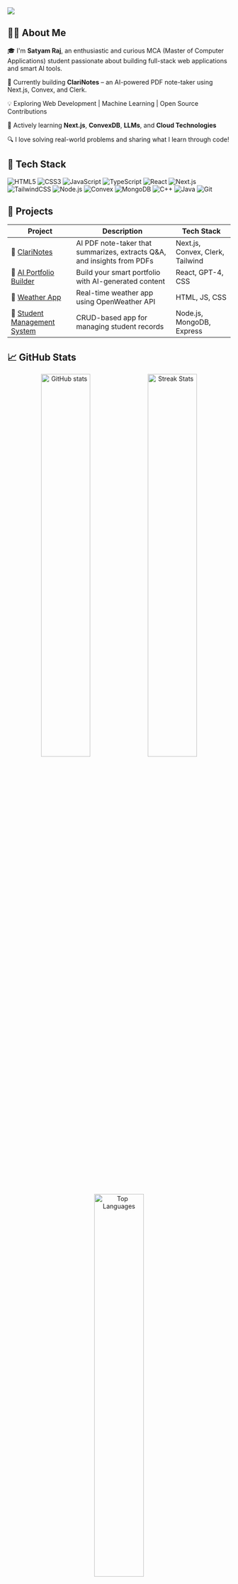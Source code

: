 <!-- Banner -->
<img src="https://capsule-render.vercel.app/api?type=waving&color=0:6366f1,100:8b5cf6&height=250&section=header&text=Hey%20there!%20I'm%20Satyam%20Raj%20👋&fontSize=40&fontColor=ffffff&animation=fadeIn" />

<!-- About Me -->
## 🙋‍♂️ About Me

🎓 I'm **Satyam Raj**, an enthusiastic and curious MCA (Master of Computer Applications) student passionate about building full-stack web applications and smart AI tools.

🚀 Currently building **ClariNotes** – an AI-powered PDF note-taker using Next.js, Convex, and Clerk.

💡 Exploring Web Development | Machine Learning | Open Source Contributions

🌱 Actively learning **Next.js**, **ConvexDB**, **LLMs**, and **Cloud Technologies**

🔍 I love solving real-world problems and sharing what I learn through code!

<!-- Tech Stack -->
## 🧰 Tech Stack

![HTML5](https://img.shields.io/badge/-HTML5-E34F26?style=for-the-badge&logo=html5&logoColor=fff)
![CSS3](https://img.shields.io/badge/-CSS3-1572B6?style=for-the-badge&logo=css3)
![JavaScript](https://img.shields.io/badge/-JavaScript-black?style=for-the-badge&logo=javascript)
![TypeScript](https://img.shields.io/badge/-TypeScript-3178C6?style=for-the-badge&logo=typescript)
![React](https://img.shields.io/badge/-React-black?style=for-the-badge&logo=react)
![Next.js](https://img.shields.io/badge/-Next.js-black?style=for-the-badge&logo=next.js)
![TailwindCSS](https://img.shields.io/badge/-TailwindCSS-38bdf8?style=for-the-badge&logo=tailwindcss)
![Node.js](https://img.shields.io/badge/-Node.js-339933?style=for-the-badge&logo=node.js)
![Convex](https://img.shields.io/badge/-Convex-000000?style=for-the-badge)
![MongoDB](https://img.shields.io/badge/-MongoDB-47A248?style=for-the-badge&logo=mongodb)
![C++](https://img.shields.io/badge/-C++-00599C?style=for-the-badge&logo=c%2B%2B&logoColor=white)
![Java](https://img.shields.io/badge/-Java-007396?style=for-the-badge&logo=java&logoColor=white)
![Git](https://img.shields.io/badge/-Git-F05032?style=for-the-badge&logo=git)

<!-- Projects -->
## 💼 Projects

| Project | Description | Tech Stack |
|--------|-------------|------------|
| 🔹 [ClariNotes](https://github.com/Sandy3559/ClariNotes) | AI PDF note-taker that summarizes, extracts Q&A, and insights from PDFs | Next.js, Convex, Clerk, Tailwind |
| 🔹 [AI Portfolio Builder](#) | Build your smart portfolio with AI-generated content | React, GPT-4, CSS |
| 🔹 [Weather App](#) | Real-time weather app using OpenWeather API | HTML, JS, CSS |
| 🔹 [Student Management System](#) | CRUD-based app for managing student records | Node.js, MongoDB, Express |

<!-- GitHub Stats -->
## 📈 GitHub Stats

<p align="center">
  <img src="https://github-readme-stats.vercel.app/api?username=Sandy3559&show_icons=true&theme=radical" alt="GitHub stats" width="47%" />
  <img src="https://github-readme-streak-stats.herokuapp.com/?user=Sandy3559&theme=radical" alt="Streak Stats" width="47%"/>
</p>

<!-- Top Languages -->
<p align="center">
  <img src="https://github-readme-stats.vercel.app/api/top-langs/?username=Sandy3559&layout=compact&theme=radical" alt="Top Languages" width="47%">
</p>

<!-- Connect -->
## 📫 Let's Connect

<p>
  <a href="https://www.linkedin.com/in/satyam-raj-410a392aa" target="_blank">
    <img src="https://img.shields.io/badge/-LinkedIn-blue?style=for-the-badge&logo=linkedin&logoColor=white">
  </a>
  <a href="mailto:955rajsatyam@gmail.com">
    <img src="https://img.shields.io/badge/-Email-red?style=for-the-badge&logo=gmail&logoColor=white">
  </a>
  <a href="https://github.com/Sandy3559" target="_blank">
    <img src="https://img.shields.io/badge/-GitHub-black?style=for-the-badge&logo=github&logoColor=white">
  </a>
</p>

<!-- Fun Quote -->
## 💡 Quote of the Day

> “Stay hungry, stay foolish.” – *Steve Jobs*

<!-- Footer -->
<img src="https://capsule-render.vercel.app/api?type=waving&color=0:6366f1,100:8b5cf6&height=120&section=footer"/>
